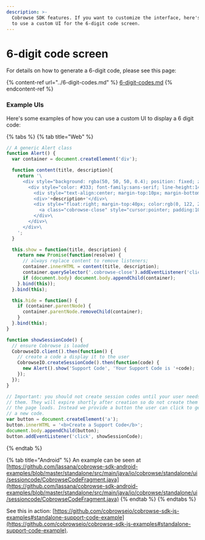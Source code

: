 ```yaml
---
description: >-
  Cobrowse SDK features. If you want to customize the interface, here's how to
  to use a custom UI for the 6-digit code screen.
---
```


# 6-digit code screen

For details on how to generate a 6-digit code, please see this page:

{% content-ref url="../6-digit-codes.md" %}
[6-digit-codes.md](../6-digit-codes.md)
{% endcontent-ref %}

### Example UIs

Here's some examples of how you can use a custom UI to display a 6 digit code:

{% tabs %}
{% tab title="Web" %}
```javascript
// A generic Alert class
function Alert() {
  var container = document.createElement('div');

  function content(title, description){
    return '\
      <div style="background: rgba(50, 50, 50, 0.4); position: fixed; z-index: 2147483647; bottom: 0; top: 0; left: 0; right: 0">\
        <div style="color: #333; font-family:sans-serif; line-height:140%; position:fixed; padding:25px; background:white; border-radius:15px; z-index:2147483647; top:50px; left:50%; width:75%; max-width:350px; transform:translateX(-50%); box-shadow:0px 0px 15px #33333322;">\
          <div style="text-align:center; margin-top:10px; margin-bottom:20px"><b>'+title+'</b></div>\
          <div>'+description+'</div>\
          <div style="float:right; margin-top:40px; color:rgb(0, 122, 255);">\
            <a class="cobrowse-close" style="cursor:pointer; padding:10px;">Close</a>\
          </div>\
        </div>\
      </div>\
    ';
  }

  this.show = function(title, description) {
    return new Promise(function(resolve) {
      // always replace content to remove listeners;
      container.innerHTML = content(title, description);
      container.querySelector('.cobrowse-close').addEventListener('click', function(){ resolve(true); this.hide() }.bind(this));
      if (document.body) document.body.appendChild(container);
    }.bind(this));
  }.bind(this);

  this.hide = function() {
    if (container.parentNode) {
      container.parentNode.removeChild(container);
    }
  }.bind(this);
}

function showSessionCode() {
  // ensure Cobrowse is loaded
  CobrowseIO.client().then(function() {
    // create a code a display it to the user
    CobrowseIO.createSessionCode().then(function(code) {
      new Alert().show('Support Code', 'Your Support Code is '+code);
    });
  });
}

// Important: you should not create session codes until your user needs
// them. They will expire shortly after creation so do not create them when
// the page loads. Instead we provide a button the user can click to generate
// a new code.
var button = document.createElement('a');
button.innerHTML = '<b>Create a Support Code</b>';
document.body.appendChild(button);
button.addEventListener('click', showSessionCode);

```
{% endtab %}

{% tab title="Android" %}
An example can be seen at [https://github.com/lassana/cobrowse-sdk-android-examples/blob/master/standalone/src/main/java/io/cobrowse/standalone/ui/sessioncode/CobrowseCodeFragment.java](https://github.com/lassana/cobrowse-sdk-android-examples/blob/master/standalone/src/main/java/io/cobrowse/standalone/ui/sessioncode/CobrowseCodeFragment.java)
{% endtab %}
{% endtabs %}

See this in action: [https://github.com/cobrowseio/cobrowse-sdk-js-examples#standalone-support-code-example](https://github.com/cobrowseio/cobrowse-sdk-js-examples#standalone-support-code-example).
